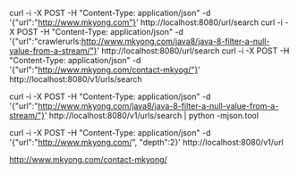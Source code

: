 curl -i -X POST -H "Content-Type: application/json" -d '{"url":"http://www.mkyong.com"}' http://localhost:8080/url/search
curl -i -X POST -H "Content-Type: application/json" -d '{"url":"crawlerurls:http://www.mkyong.com/java8/java-8-filter-a-null-value-from-a-stream/"}' http://localhost:8080/url/search
curl -i -X POST -H "Content-Type: application/json" -d '{"url":"http://www.mkyong.com/contact-mkyog/"}' http://localhost:8080/v1/urls/search

curl -i -X POST -H "Content-Type: application/json" -d '{"url":"http://www.mkyong.com/java8/java-8-filter-a-null-value-from-a-stream/"}' http://localhost:8080/v1/urls/search | python -mjson.tool

curl -i -X POST -H "Content-Type: application/json" -d '{"url":"http://www.mkyong.com/", "depth":2}' http://localhost:8080/v1/url

http://www.mkyong.com/contact-mkyong/